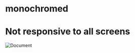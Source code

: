# monochromed
# Not responsive to all screens
![Document](https://user-images.githubusercontent.com/43516324/95505860-57173e80-09af-11eb-8e4c-7ed2d4bbe714.jpg)
